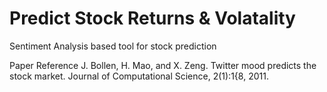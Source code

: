Predict Stock Returns & Volatality
============

Sentiment Analysis based tool for stock prediction 

Paper Reference
J. Bollen, H. Mao, and X. Zeng. Twitter mood predicts the stock market. Journal of Computational Science, 2(1):1{8, 2011.
